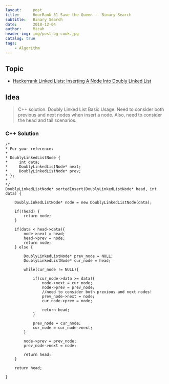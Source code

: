 ```yaml
---
layout:     post
title:      HourRank 31 Save the Queen -- Binary Search
subtitle:   Binary Search
date:       2018-12-04
author:     Micah
header-img: img/post-bg-cook.jpg
catalog: true
tags:
    - Algorithm
---
```


## Topic

- [Hackerrank Linked Lists: Inserting A Node Into Doubly Linked List](https://www.hackerrank.com/challenges/insert-a-node-into-a-sorted-doubly-linked-list/problem?h_l=interview&playlist_slugs%5B%5D=interview-preparation-kit&playlist_slugs%5B%5D=linked-lists)

## Idea

>C++ solution. Doubly Linked List Basic Usage. Need to consider both previous and next nodes when
>insert a node. Also, need to consider the head and tail scenarios. 

### C++ Solution

    /*
    * For your reference:
    *
    * DoublyLinkedListNode {
    *     int data;
    *     DoublyLinkedListNode* next;
    *     DoublyLinkedListNode* prev;
    * };
    *
    */
    DoublyLinkedListNode* sortedInsert(DoublyLinkedListNode* head, int data) {
    
        DoublyLinkedListNode* node = new DoublyLinkedListNode(data);
    
        if(!head) {
            return node;    
        }
    
        if(data < head->data){
            node->next = head;
            head->prev = node;
            return node;
        } else {
        
            DoublyLinkedListNode* prev_node = NULL;
            DoublyLinkedListNode* cur_node = head;
        
            while(cur_node != NULL){
            
                if(cur_node->data >= data){
                    node->next = cur_node;
                    node->prev = prev_node;
                    //need to consider both previous and next nodes!
                    prev_node->next = node;
                    cur_node->prev = node;
                
                    return head;
                }
            
                prev_node = cur_node;
                cur_node = cur_node->next;
            }
        
            node->prev = prev_node;
            prev_node->next = node;
        
            return head;
        }
    
        return head;

    }

 

